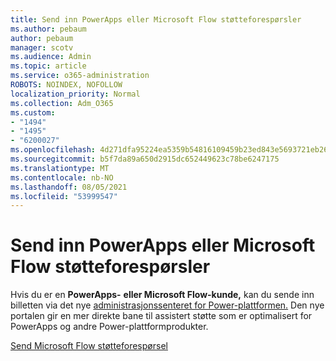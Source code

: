 ```yaml
---
title: Send inn PowerApps eller Microsoft Flow støtteforespørsler
ms.author: pebaum
author: pebaum
manager: scotv
ms.audience: Admin
ms.topic: article
ms.service: o365-administration
ROBOTS: NOINDEX, NOFOLLOW
localization_priority: Normal
ms.collection: Adm_O365
ms.custom:
- "1494"
- "1495"
- "6200027"
ms.openlocfilehash: 4d271dfa95224ea5359b54816109459b23ed843e5693721eb264e416cbe29eb0
ms.sourcegitcommit: b5f7da89a650d2915dc652449623c78be6247175
ms.translationtype: MT
ms.contentlocale: nb-NO
ms.lasthandoff: 08/05/2021
ms.locfileid: "53999547"
---
```

# <a name="submit-powerapps-or-microsoft-flow-support-requests"></a>Send inn PowerApps eller Microsoft Flow støtteforespørsler

Hvis du er en **PowerApps-** **eller Microsoft Flow-kunde,** kan du sende inn billetten via det nye [administrasjonssenteret for Power-plattformen.](https://admin.powerplatform.microsoft.com/support?newTicket&product=15819) Den nye portalen gir en mer direkte bane til assistert støtte som er optimalisert for PowerApps og andre Power-plattformprodukter.

[Send Microsoft Flow støtteforespørsel](https://admin.powerplatform.microsoft.com/support?newTicket&product=Flow)